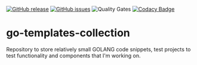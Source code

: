 [![GitHub release](https://img.shields.io/github/release/OlegGorj/go-templates-collection.svg)](https://github.com/OlegGorj/go-templates-collection/releases)
[![GitHub issues](https://img.shields.io/github/issues/OlegGorj/go-templates-collection.svg)](https://github.com/OlegGorj/go-templates-collection/issues)
![Quality Gates](https://sonarcloud.io/api/project_badges/measure?project=cassandra-client&metric=alert_status)
[![Codacy Badge](https://api.codacy.com/project/badge/Grade/1818748c6ba745ce97bb43ab6dbbfd2c)](https://www.codacy.com/app/oleggorj/go-templates-collection?utm_source=github.com&amp;utm_medium=referral&amp;utm_content=OlegGorj/go-templates-collection&amp;utm_campaign=Badge_Grade)

# go-templates-collection

Repository to store relatively small GOLANG code snippets, test projects to test functionality and components that I'm working on.
